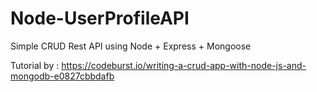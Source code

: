 # Node-UserProfileAPI
Simple CRUD Rest API using Node + Express + Mongoose

Tutorial by : https://codeburst.io/writing-a-crud-app-with-node-js-and-mongodb-e0827cbbdafb
